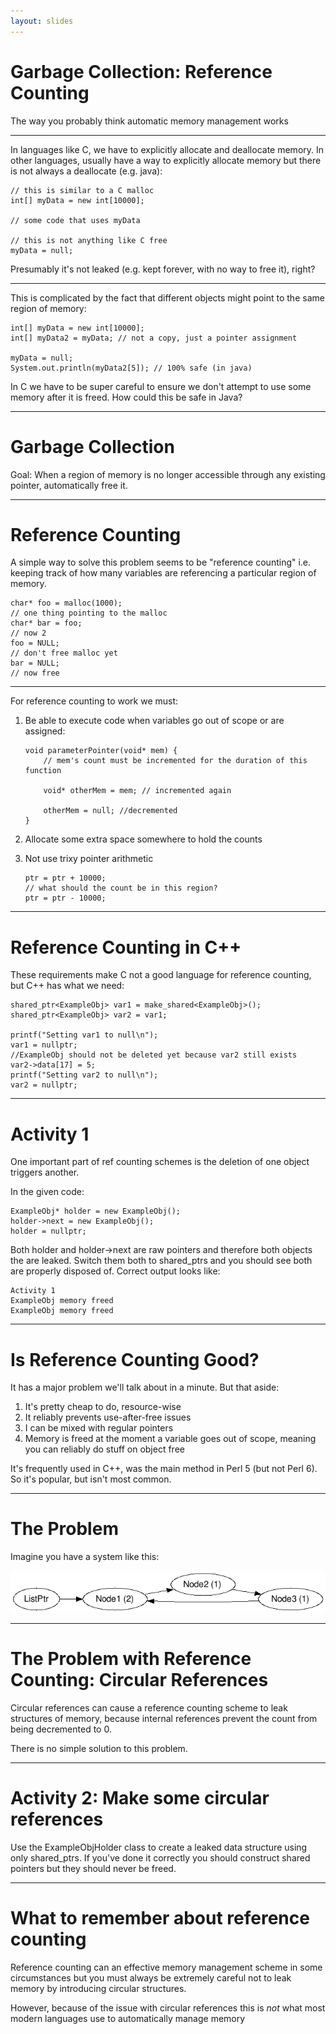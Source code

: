```yaml
---
layout: slides
---
```


# Garbage Collection: Reference Counting

The way you probably think automatic memory management works

---

In languages like C, we have to explicitly allocate and deallocate
memory.  In other languages, usually have a way to explicitly allocate
memory but there is not always a deallocate (e.g. java):

    // this is similar to a C malloc
    int[] myData = new int[10000];
    
    // some code that uses myData
    
    // this is not anything like C free
    myData = null;
    
Presumably it's not leaked (e.g. kept forever, with no way to free
it), right?

---

This is complicated by the fact that different objects might point to
the same region of memory:

    int[] myData = new int[10000];
    int[] myData2 = myData; // not a copy, just a pointer assignment
    
    myData = null;
    System.out.println(myData2[5]); // 100% safe (in java)
    
In C we have to be super careful to ensure we don't attempt to use
some memory after it is freed.  How could this be safe in Java?

---

# Garbage Collection

Goal: When a region of memory is no longer accessible through any
existing pointer, automatically free it.

---

# Reference Counting

A simple way to solve this problem seems to be "reference counting"
i.e. keeping track of how many variables are referencing a particular
region of memory.

    char* foo = malloc(1000);
    // one thing pointing to the malloc
    char* bar = foo;
    // now 2
    foo = NULL;
    // don't free malloc yet
    bar = NULL;
    // now free

---

For reference counting to work we must:

1.  Be able to execute code when variables go out of scope or are
    assigned:
    
        void parameterPointer(void* mem) {
            // mem's count must be incremented for the duration of this function
            
            void* otherMem = mem; // incremented again
            
            otherMem = null; //decremented 
        }

2.  Allocate some extra space somewhere to hold the counts
3.  Not use trixy pointer arithmetic

        ptr = ptr + 10000;
        // what should the count be in this region?
        ptr = ptr - 10000;
        
---

# Reference Counting in C++

These requirements make C not a good language for reference counting,
but C++ has what we need:

    shared_ptr<ExampleObj> var1 = make_shared<ExampleObj>();
    shared_ptr<ExampleObj> var2 = var1;

    printf("Setting var1 to null\n");
    var1 = nullptr;
    //ExampleObj should not be deleted yet because var2 still exists
    var2->data[17] = 5;
    printf("Setting var2 to null\n");
    var2 = nullptr;

---
# Activity 1

One important part of ref counting schemes is the deletion of one
object triggers another.

In the given code:

    ExampleObj* holder = new ExampleObj();
    holder->next = new ExampleObj();
    holder = nullptr;

Both holder and holder->next are raw pointers and therefore both
objects the are leaked.  Switch them both to shared\_ptrs and you
should see both are properly disposed of.  Correct output looks like:

    Activity 1
    ExampleObj memory freed
    ExampleObj memory freed

---

# Is Reference Counting Good?

It has a major problem we'll talk about in a minute.  But that aside:

1. It's pretty cheap to do, resource-wise
2. It reliably prevents use-after-free issues
3. I can be mixed with regular pointers
4. Memory is freed at the moment a variable goes out of scope, meaning
   you can reliably do stuff on object free

It's frequently used in C++, was the main method in Perl 5 (but not
Perl 6).  So it's popular, but isn't most common.

---

# The Problem

Imagine you have a system like this:


![Circular Refs](circ_ref.png)

---

# The Problem with Reference Counting: Circular References

Circular references can cause a reference counting scheme to leak
structures of memory, because internal references prevent the count
from being decremented to 0.

There is no simple solution to this problem.

---

# Activity 2: Make some circular references

Use the ExampleObjHolder class to create a leaked data structure using
only shared_ptrs.  If you've done it correctly you should construct
shared pointers but they should never be freed.

---

# What to remember about reference counting

Reference counting can an effective memory management scheme in some
circumstances but you must always be extremely careful not to leak
memory by introducing circular structures.

However, because of the issue with circular references this is *not*
what most modern languages use to automatically manage memory
